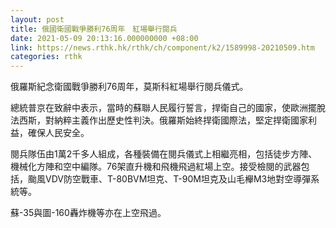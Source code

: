 ```yaml
---
layout: post
title: 俄國衛國戰爭勝利76周年　紅場舉行閱兵
date: 2021-05-09 20:13:16.000000000 +08:00
link: https://news.rthk.hk/rthk/ch/component/k2/1589998-20210509.htm
categories: rthk
---
```


俄羅斯紀念衛國戰爭勝利76周年，莫斯科紅場舉行閱兵儀式。

總統普京在致辭中表示，當時的蘇聯人民履行誓言，捍衛自己的國家，使歐洲擺脫法西斯，對納粹主義作出歷史性判決。俄羅斯始終捍衛國際法，堅定捍衛國家利益，確保人民安全。

閱兵隊伍由1萬2千多人組成，各種裝備在閱兵儀式上相繼亮相，包括徒步方陣、機械化方陣和空中編隊。76架直升機和飛機飛過紅場上空。接受檢閱的武器包括，颱風VDV防空戰車、T-80BVM坦克、T-90M坦克及山毛櫸M3地對空導彈系統等。

蘇-35與圖-160轟炸機等亦在上空飛過。　

